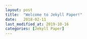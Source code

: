 ```yaml
---
layout: post
title:  "Welcome to Jekyll Paper!"
date:   2018-02-11
last_modified_at: 2019-10-16
categories: [Jekyll Paper]
---
```

